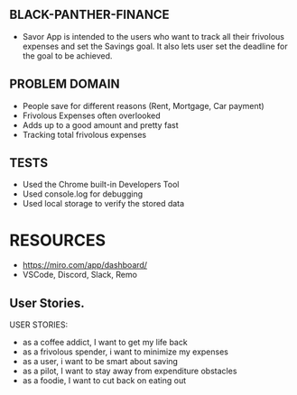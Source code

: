 ## BLACK-PANTHER-FINANCE
- Savor App is intended to the users who want to track all their frivolous expenses and set the Savings goal. It also lets user set the deadline for the goal to be achieved.

## PROBLEM DOMAIN
- People save for different reasons (Rent, Mortgage, Car payment)
- Frivolous Expenses often overlooked
- Adds up to a good amount and pretty fast
- Tracking total frivolous expenses

## TESTS

- Used the Chrome built-in Developers Tool
- Used console.log for debugging
- Used local storage to verify the stored data

# RESOURCES
- https://miro.com/app/dashboard/
- VSCode, Discord, Slack, Remo








## User Stories.

USER STORIES:
- as a coffee addict, I want to get my life back
- as a frivolous spender, i want to minimize my expenses
- as a user, i want to be smart about saving
- as a pilot, I want to stay away from expenditure obstacles
- as a foodie, I want to cut back on eating out

